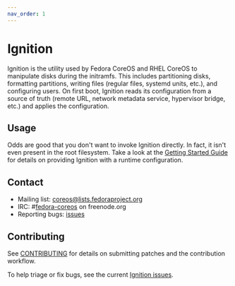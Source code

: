 ```yaml
---
nav_order: 1
---
```


# Ignition

Ignition is the utility used by Fedora CoreOS and RHEL CoreOS to manipulate disks during the initramfs. This includes partitioning disks, formatting partitions, writing files (regular files, systemd units, etc.), and configuring users. On first boot, Ignition reads its configuration from a source of truth (remote URL, network metadata service, hypervisor bridge, etc.) and applies the configuration.

## Usage

Odds are good that you don't want to invoke Ignition directly. In fact, it isn't even present in the root filesystem. Take a look at the [Getting Started Guide][getting started] for details on providing Ignition with a runtime configuration.

## Contact

- Mailing list: [coreos@lists.fedoraproject.org](https://lists.fedoraproject.org/archives/list/coreos@lists.fedoraproject.org/)
- IRC: #[fedora-coreos](irc://irc.freenode.org:6697/#fedora-coreos) on freenode.org
- Reporting bugs: [issues](https://github.com/coreos/ignition/issues/new/choose)

## Contributing

See [CONTRIBUTING][contributing] for details on submitting patches and the contribution workflow.

To help triage or fix bugs, see the current [Ignition issues](https://github.com/coreos/ignition/issues/).

[getting started]: getting-started.md
[contributing]: https://github.com/coreos/ignition/blob/master/CONTRIBUTING.md
